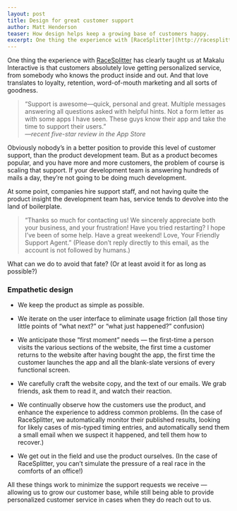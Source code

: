 ```yaml
---
layout: post
title: Design for great customer support
author: Matt Henderson
teaser: How design helps keep a growing base of customers happy.
excerpt: One thing the experience with [RaceSplitter](http://racesplitter.com) has clearly taught us at Makalu Interactive is that customers absolutely love getting personalized service, from somebody who knows the product inside and out. And that love translates to loyalty, retention, word-of-mouth marketing and all sorts of goodness. 
---
```

One thing the experience with [RaceSplitter](http://racesplitter.com) has clearly taught us at Makalu Interactive is that customers absolutely love getting personalized service, from somebody who knows the product inside and out. And that love translates to loyalty, retention, word-of-mouth marketing and all sorts of goodness.

<blockquote>“Support is awesome—quick, personal and great. Multiple messages answering all questions asked with helpful hints. Not a form letter as with some apps I have seen. These guys know their app and take the time to support their users.”<br><em>—recent five-star review in the App Store</em></blockquote>

Obviously nobody’s in a better position to provide this level of customer support, than the product development team. But as a product becomes popular, and you have more and more customers, the problem of course is scaling that support. If your development team is answering hundreds of mails a day, they’re not going to be doing much development. 

At some point, companies hire support staff, and not having quite the product insight the development team has, service tends to devolve into the land of boilerplate.

<blockquote>“Thanks so much for contacting us! We sincerely appreciate both your business, and your frustration! Have you tried restarting? I hope I’ve been of some help. Have a great weekend! Love, Your Friendly Support Agent.” (Please don’t reply directly to this email, as the account is not followed by humans.)</blockquote>

What can we do to avoid that fate? (Or at least avoid it for as long as possible?) 

### Empathetic design

* We keep the product as simple as possible.

* We iterate on the user interface to eliminate usage friction (all those tiny little points of “what next?” or “what just happened?” confusion)

* We anticipate those “first moment” needs — the first-time a person visits the various sections of the website, the first time a customer returns to the website after having bought the app, the first time the customer launches the app and all the blank-slate versions of every functional screen.

* We carefully craft the website copy, and the text of our emails. We grab friends, ask them to read it, and watch their reaction.

* We continually observe how the customers use the product, and enhance the experience to address common problems. (In the case of RaceSplitter, we automatically monitor their published results, looking for likely cases of mis-typed timing entries, and automatically send them a small email when we suspect it happened, and tell them how to recover.)

* We get out in the field and use the product ourselves. (In the case of RaceSplitter, you can’t simulate the pressure of a real race in the comforts of an office!)

All these things work to minimize the support requests we receive — allowing us to grow our customer base, while still being able to provide personalized customer service in cases when they do reach out to us.
